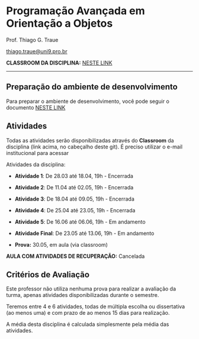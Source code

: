 # Programação Avançada em Orientação a Objetos

Prof. Thiago G. Traue

thiago.traue@uni9.pro.br

**CLASSROOM DA DISCIPLINA:** [NESTE LINK](https://classroom.google.com/c/NDY1OTgyNTQ3NzU5?cjc=qqw4v7j)

---

## Preparação do ambiente de desenvolvimento

Para preparar o ambiente de desenvolvimento, você pode seguir o documento [NESTE LINK](https://docs.google.com/document/d/1QrsLW2Vd13ypImXoWN7ZZZ3X--5SZuTSWzJFUaL8WHg/edit?usp=sharing)

## Atividades

Todas as atividades serão disponibilizadas através do **Classroom** da disciplina (link acima, no cabeçalho deste git). É preciso utilizar o e-mail institucional para acessar

Atividades da disciplina:

- **Atividade 1**: De 28.03 até 18.04, 19h - Encerrada
- **Atividade 2**: De 11.04 até 02.05, 19h - Encerrada
- **Atividade 3**: De 18.04 até 09.05, 19h - Encerrada
- **Atividade 4**: De 25.04 até 23.05, 19h - Encerrada
- **Atividade 5**: De 16.06 até 06.06, 19h - Em andamento
- **Atividade Final**: De 23.05 até 13.06, 19h - Em andamento

- **Prova:** 30.05, em aula (via classroom)

**AULA COM ATIVIDADES DE RECUPERAÇÃO:** Cancelada

## Critérios de Avaliação

Este professor não utiliza nenhuma prova para realizar a avaliação da turma, apenas atividades disponibilizadas durante o semestre.

Teremos entre 4 e 6 atividades, todas de múltipla escolha ou dissertativa (ao menos uma) e com prazo de ao menos 15 dias para realização.

A média desta disciplina é calculada simplesmente pela média das atividades.
